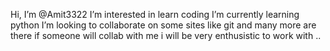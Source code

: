  Hi, I’m @Amit3322
 I’m interested in learn coding
 I’m currently learning python 
 I’m looking to collaborate on some sites like git and many more are there if someone will collab with me i will be very enthusistic to work with .. 
  


<!---
Amit3322/Amit3322 is a ✨ special ✨ repository because its `README.md` (this file) appears on your GitHub profile.
You can click the Preview link to take a look at your changes.
--->
